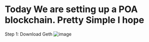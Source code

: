 # Today We are setting up a POA blockchain. Pretty Simple I hope


Step 1: Download Geth
![image](https://user-images.githubusercontent.com/23089346/131228129-43d3c691-8828-415b-9f0a-e3766f5b2a91.png)
